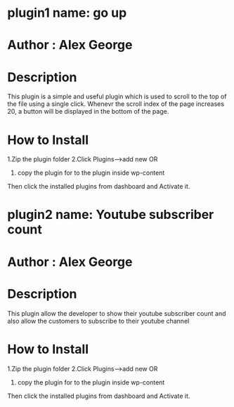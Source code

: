 # plugin1 name: go up
# Author : Alex George
# Description
This plugin is a simple and useful plugin which is used to scroll to the top of the file using a single click. Whenevr the scroll index of the page increases 20, a button will be displayed in the bottom of the page.

# How to Install
1.Zip the plugin folder
2.Click Plugins-->add new
OR
1. copy the plugin for to the plugin inside wp-content

Then click the installed plugins from dashboard and Activate it.

# plugin2 name: Youtube subscriber count
# Author : Alex George
# Description
This plugin allow the developer to show their youtube subscriber count and also allow the customers to subscribe to their youtube channel
# How to Install
1.Zip the plugin folder
2.Click Plugins-->add new
OR
1. copy the plugin for to the plugin inside wp-content

Then click the installed plugins from dashboard and Activate it.
